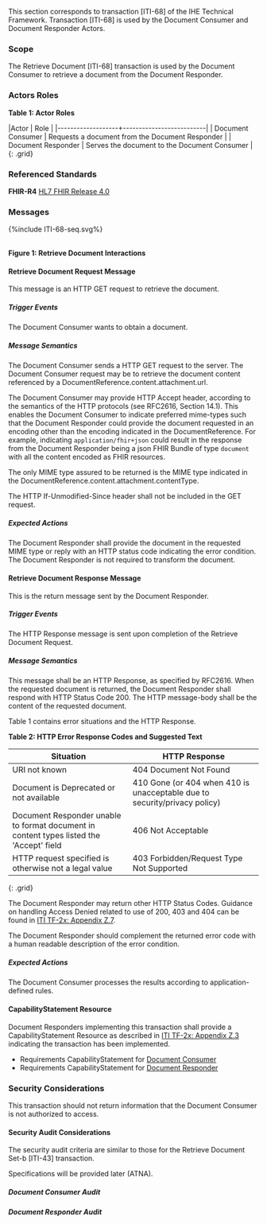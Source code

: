 This section corresponds to transaction [ITI-68] of the IHE Technical Framework. Transaction [ITI-68] is used by the Document Consumer and Document Responder Actors.

### Scope

The Retrieve Document [ITI-68] transaction is used by the Document Consumer to retrieve a document from the Document Responder.

### Actors Roles

**Table 1: Actor Roles**

|Actor | Role |
|-------------------+--------------------------|
| Document Consumer    | Requests a document from the Document Responder |
| Document Responder | Serves the document to the Document Consumer |
{: .grid}

### Referenced Standards

**FHIR-R4** [HL7 FHIR Release 4.0](http://www.hl7.org/FHIR/R4)

### Messages

<div>
{%include ITI-68-seq.svg%}
</div>

<br clear="all">

**Figure 1: Retrieve Document Interactions**

#### Retrieve Document Request Message

This message is an HTTP GET request to retrieve the document. 

##### Trigger Events

The Document Consumer wants to obtain a document. 

##### Message Semantics

The Document Consumer sends a HTTP GET request to the server. The Document Consumer request may be to retrieve the document content referenced by a DocumentReference.content.attachment.url. 

The Document Consumer may provide HTTP Accept header, according to the semantics of the HTTP protocols (see RFC2616, Section 14.1).  This enables the Document Consumer to indicate preferred mime-types such that the Document Responder could provide the document requested in an encoding other than the encoding indicated in the DocumentReference. For example, indicating `application/fhir+json` could result in the response from the Document Responder being a json FHIR Bundle of type `document` with all the content encoded as FHIR resources.

The only MIME type assured to be returned is the MIME type indicated in the DocumentReference.content.attachment.contentType.

The HTTP If-Unmodified-Since header shall not be included in the GET request.

##### Expected Actions

The Document Responder shall provide the document in the requested MIME type or reply with an HTTP status code indicating the error condition. The Document Responder is not required to transform the document.

#### Retrieve Document Response Message

This is the return message sent by the Document Responder. 

##### Trigger Events

The HTTP Response message is sent upon completion of the Retrieve Document Request. 

##### Message Semantics

This message shall be an HTTP Response, as specified by RFC2616. When the requested document is returned, the Document Responder shall respond with HTTP Status Code 200. The HTTP message-body shall be the content of the requested document.

Table 1 contains error situations and the HTTP Response.

**Table 2: HTTP Error Response Codes and Suggested Text**

|Situation	| HTTP Response |
|-----------|---------------|
|URI not known	| 404 Document Not Found |
|Document is Deprecated or not available	| 410 Gone (or 404 when 410 is unacceptable due to security/privacy policy) |
|Document Responder unable to format document in content types listed the 'Accept' field	| 406 Not Acceptable |
|HTTP request specified is otherwise not a legal value	| 403 Forbidden/Request Type Not Supported |
{: .grid}

The Document Responder may return other HTTP Status Codes. Guidance on handling Access Denied related to use of 200, 403 and 404 can be found in [ITI TF-2x: Appendix Z.7](https://profiles.ihe.net/ITI/TF/Volume2/ch-Z.html#z.8-mobile-security-considerations).

The Document Responder should complement the returned error code with a human readable description of the error condition.

##### Expected Actions

The Document Consumer processes the results according to application-defined rules.

#### CapabilityStatement Resource

Document Responders implementing this transaction shall provide a CapabilityStatement Resource as described in [ITI TF-2x: Appendix Z.3](https://profiles.ihe.net/ITI/TF/Volume2/ch-Z.html#z.3-capabilitystatement-resource) indicating the transaction has been implemented. 
- Requirements CapabilityStatement for [Document Consumer](CapabilityStatement-CZ-MHD-DocumentConsumer.html)
- Requirements CapabilityStatement for [Document Responder](CapabilityStatement-CZ-MHD-DocumentResponder.html)

### Security Considerations

This transaction should not return information that the Document Consumer is not authorized to access. 

#### Security Audit Considerations

The security audit criteria are similar to those for the Retrieve Document Set-b [ITI-43] transaction.

Specifications will be provided later (ATNA).

##### Document Consumer Audit



##### Document Responder Audit


